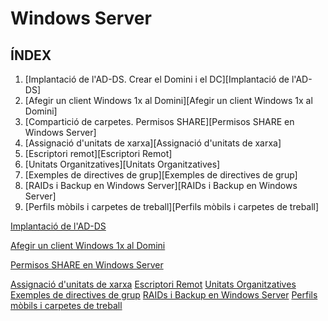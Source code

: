# Windows Server
## ÍNDEX
1.  [Implantació de l'AD-DS. Crear el Domini i el DC][Implantació de l'AD-DS]
2.  [Afegir un client Windows 1x al Domini][Afegir un client Windows 1x al Domini]
3.  [Compartició de carpetes. Permisos SHARE][Permisos SHARE en Windows Server]
4.  [Assignació d'unitats de xarxa][Assignació d'unitats de xarxa]
5.  [Escriptori remot][Escriptori Remot]
6.  [Unitats Organitzatives][Unitats Organitzatives]
7.  [Exemples de directives de grup][Exemples de directives de grup]
8.  [RAIDs i Backup en Windows Server][RAIDs i Backup en Windows Server]
9.  [Perfils mòbils i carpetes de treball][Perfils mòbils i carpetes de treball]


[Implantació de l'AD-DS](md/ADDSenWindowsServerGUI.md)

[Afegir un client Windows 1x al Domini](md/afegirWindows10aDominiWindowsServer.md)

[Permisos SHARE en Windows Server](md/compartirCarpetesWindowsServer.md)

[Assignació d'unitats de xarxa](md/unitatsDeXarxa.md)
[Escriptori Remot](md/AccesRemot.md)
[Unitats Organitzatives](md/.md)
[Exemples de directives de grup](md/gpo.md)
[RAIDs i Backup en Windows Server](md/RAIDiBackup.md)
[Perfils mòbils i carpetes de treball](md/PerfilsMobils.md)

